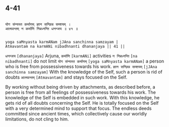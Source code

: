 ## 4-41


```shloka-sa

योग संन्यस्त कर्माणम् ज्ञान सन्छिन्न सम्शयम् ।
आत्मवन्तम् न कर्माणि निबध्नन्ति धनन्जय ॥ ४१ ॥

```
```shloka-sa-hk

yoga saMnyasta karmANam jJAna sanchinna samzayam |
Atmavantam na karmANi nibadhnanti dhananjaya || 41 ||

```
`धनन्जय` `[dhananjaya]` Arjuna, `कर्माणि` `[karmANi]` activities `न निबध्नन्ति` `[na nibadhnanti]` do not limit `योग संन्यस्त कर्माणम्` `[yoga saMnyasta karmANam]` a person who is free from possessiveness towards his work. `ज्ञान सन्छिन्न सम्शयम्` `[jJAna sanchinna samzayam]` With the knowledge of the Self, such a person is rid of doubts `आत्मवन्तम्` `[Atmavantam]` and stays focused on the Self.

By working without being driven by attachments, as described before, a person is free from all feelings of possessiveness towards his work. The knowledge of the Self is embedded in such work. With this knowledge, he gets rid of all doubts concerning the Self. He is totally focused on the Self with a very determined mind to support that focus. The endless deeds committed since ancient times, which collectively cause our worldly limitations, do not cling to him.


